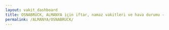 ```yaml
---
layout: vakit_dashboard
title: OSNABRUCK, ALMANYA için iftar, namaz vakitleri ve hava durumu - ilçe/eyalet seç
permalink: /ALMANYA/OSNABRUCK/
---
```


<script type="text/javascript">
  var GLOBAL_COUNTRY = 'ALMANYA';
  var GLOBAL_CITY = 'OSNABRUCK';
  var GLOBAL_STATE = '';
  var lat = 72;
  var lon = 21;
</script>
